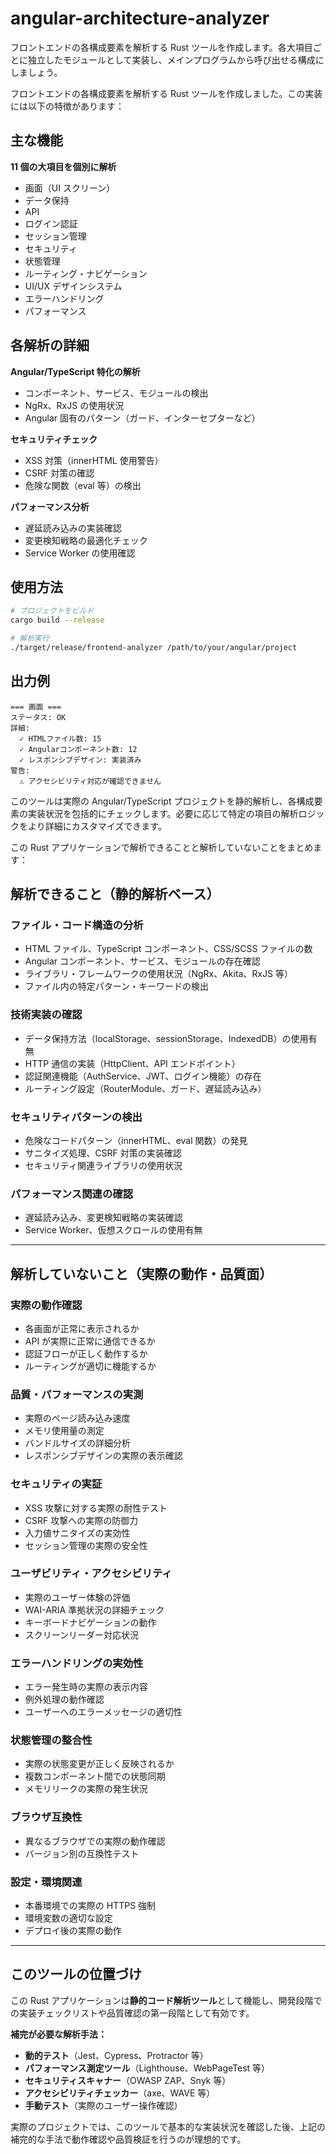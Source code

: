 # angular-architecture-analyzer

フロントエンドの各構成要素を解析する Rust ツールを作成します。各大項目ごとに独立したモジュールとして実装し、メインプログラムから呼び出せる構成にしましょう。

フロントエンドの各構成要素を解析する Rust ツールを作成しました。この実装には以下の特徴があります：

## **主な機能**

**11 個の大項目を個別に解析**

- 画面（UI スクリーン）
- データ保持
- API
- ログイン認証
- セッション管理
- セキュリティ
- 状態管理
- ルーティング・ナビゲーション
- UI/UX デザインシステム
- エラーハンドリング
- パフォーマンス

## **各解析の詳細**

**Angular/TypeScript 特化の解析**

- コンポーネント、サービス、モジュールの検出
- NgRx、RxJS の使用状況
- Angular 固有のパターン（ガード、インターセプターなど）

**セキュリティチェック**

- XSS 対策（innerHTML 使用警告）
- CSRF 対策の確認
- 危険な関数（eval 等）の検出

**パフォーマンス分析**

- 遅延読み込みの実装確認
- 変更検知戦略の最適化チェック
- Service Worker の使用確認

## **使用方法**

```bash
# プロジェクトをビルド
cargo build --release

# 解析実行
./target/release/frontend-analyzer /path/to/your/angular/project
```

## **出力例**

```
=== 画面 ===
ステータス: OK
詳細:
  ✓ HTMLファイル数: 15
  ✓ Angularコンポーネント数: 12
  ✓ レスポンシブデザイン: 実装済み
警告:
  ⚠ アクセシビリティ対応が確認できません
```

このツールは実際の Angular/TypeScript プロジェクトを静的解析し、各構成要素の実装状況を包括的にチェックします。必要に応じて特定の項目の解析ロジックをより詳細にカスタマイズできます。

この Rust アプリケーションで解析できることと解析していないことをまとめます：

## **解析できること（静的解析ベース）**

### **ファイル・コード構造の分析**

- HTML ファイル、TypeScript コンポーネント、CSS/SCSS ファイルの数
- Angular コンポーネント、サービス、モジュールの存在確認
- ライブラリ・フレームワークの使用状況（NgRx、Akita、RxJS 等）
- ファイル内の特定パターン・キーワードの検出

### **技術実装の確認**

- データ保持方法（localStorage、sessionStorage、IndexedDB）の使用有無
- HTTP 通信の実装（HttpClient、API エンドポイント）
- 認証関連機能（AuthService、JWT、ログイン機能）の存在
- ルーティング設定（RouterModule、ガード、遅延読み込み）

### **セキュリティパターンの検出**

- 危険なコードパターン（innerHTML、eval 関数）の発見
- サニタイズ処理、CSRF 対策の実装確認
- セキュリティ関連ライブラリの使用状況

### **パフォーマンス関連の確認**

- 遅延読み込み、変更検知戦略の実装確認
- Service Worker、仮想スクロールの使用有無

---

## **解析していないこと（実際の動作・品質面）**

### **実際の動作確認**

- 各画面が正常に表示されるか
- API が実際に正常に通信できるか
- 認証フローが正しく動作するか
- ルーティングが適切に機能するか

### **品質・パフォーマンスの実測**

- 実際のページ読み込み速度
- メモリ使用量の測定
- バンドルサイズの詳細分析
- レスポンシブデザインの実際の表示確認

### **セキュリティの実証**

- XSS 攻撃に対する実際の耐性テスト
- CSRF 攻撃への実際の防御力
- 入力値サニタイズの実効性
- セッション管理の実際の安全性

### **ユーザビリティ・アクセシビリティ**

- 実際のユーザー体験の評価
- WAI-ARIA 準拠状況の詳細チェック
- キーボードナビゲーションの動作
- スクリーンリーダー対応状況

### **エラーハンドリングの実効性**

- エラー発生時の実際の表示内容
- 例外処理の動作確認
- ユーザーへのエラーメッセージの適切性

### **状態管理の整合性**

- 実際の状態変更が正しく反映されるか
- 複数コンポーネント間での状態同期
- メモリリークの実際の発生状況

### **ブラウザ互換性**

- 異なるブラウザでの実際の動作確認
- バージョン別の互換性テスト

### **設定・環境関連**

- 本番環境での実際の HTTPS 強制
- 環境変数の適切な設定
- デプロイ後の実際の動作

---

## **このツールの位置づけ**

この Rust アプリケーションは**静的コード解析ツール**として機能し、開発段階での実装チェックリストや品質確認の第一段階として有効です。

**補完が必要な解析手法：**

- **動的テスト**（Jest、Cypress、Protractor 等）
- **パフォーマンス測定ツール**（Lighthouse、WebPageTest 等）
- **セキュリティスキャナー**（OWASP ZAP、Snyk 等）
- **アクセシビリティチェッカー**（axe、WAVE 等）
- **手動テスト**（実際のユーザー操作確認）

実際のプロジェクトでは、このツールで基本的な実装状況を確認した後、上記の補完的な手法で動作確認や品質検証を行うのが理想的です。

